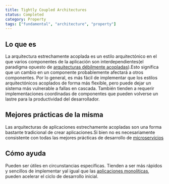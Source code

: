 ```yaml
---
title: Tightly Coupled Architectures
status: Completed
category: Property
tags: ["fundamental", "architecture", "property"]
---
```


## Lo que es

La arquitectura estrechamente acoplada es un estilo arquitectónico en el que varios componentes de la aplicación son interdependientes(el paradigma opuesto de [arquitecturas débilmente acopladas](/es/loosely-coupled-architecture/)).Esto significa que un cambio en un componente probablemente afectará a otros componentes. Por lo general, es más fácil de implementar que los estilos arquitectónicos acoplados de forma más flexible, pero puede dejar un sistema más vulnerable a fallas en cascada. También tienden a requerir implementaciones coordinadas de componentes que pueden volverse un lastre para la productividad del desarrollador.

## Mejores prácticas de la misma

Las arquitecturas de aplicaciones estrechamente acopladas son una forma bastante tradicional de crear aplicaciones.Si bien no es necesariamente consistente con todas las mejores prácticas de desarrollo de [microservicios](/microservicios/)

## Cómo ayuda

Pueden ser útiles en circunstancias específicas. Tienden a ser más rápidos y sencillos de implementar yal igual que las [aplicaciones monolíticas](/monolithic-apps/), pueden acelerar el ciclo de desarrollo inicial.
